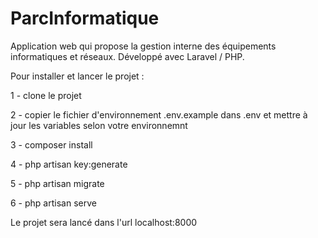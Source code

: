 # ParcInformatique

Application web qui propose la gestion interne des équipements informatiques et réseaux.
Développé avec Laravel / PHP.

Pour installer et lancer le projet :

1 - clone le projet

2 - copier le fichier d'environnement .env.example dans .env et mettre à jour les variables selon votre environnemnt

3 - composer install

4 - php artisan key:generate

5 - php artisan migrate

6 - php artisan serve

Le projet sera lancé dans l'url localhost:8000

